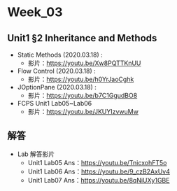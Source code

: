 # Week_03

## Unit1 §2 Inheritance and Methods
   * Static Methods (2020.03.18) : 
      * 影片：https://youtu.be/Xw8PQTTKnUU
   * Flow Control (2020.03.18) :       
      * 影片：https://youtu.be/h0YrJaoCghk
   * JOptionPane (2020.03.18) : 
      * 影片：https://youtu.be/b7C1GgudBO8
   * FCPS Unit1 Lab05~Lab06
      * 影片：https://youtu.be/JKUYIzvwuMw

## 解答
  * Lab 解答影片
      * Unit1 Lab05 Ans：https://youtu.be/TnicxohFT5o
      * Unit1 Lab06 Ans：https://youtu.be/9_czB2AxUv4
      * Unit1 Lab07 Ans：https://youtu.be/8qNiUXy1GBE
